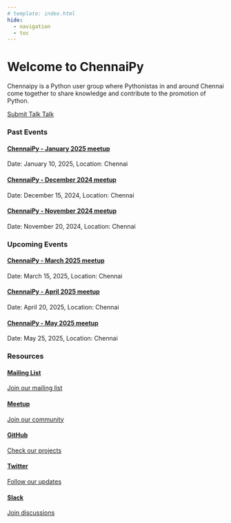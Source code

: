 ```yaml
---
# template: index.html
hide:
  - navigation
  - toc
---
```


<div class="hero">
  <h1>Welcome to ChennaiPy</h1>
  <p>Chennaipy is a Python user group where Pythonistas in and around Chennai come together to share knowledge and contribute to the promotion of Python.</p>
</div>

<div class="cta">
    <a href="#" class="button">Submit Talk Talk</a>
</div>

<div class="grid-container">
    <div class="grid-section section1">
        <div class="section-header">
            <h3>Past Events</h3>
        </div>
        <div class="section-content">
            <div class="event-cards">
                <div class="event-card">
                    <h4><a href="#">ChennaiPy - January 2025 meetup</a></h4>
                    <p>Date: January 10, 2025, Location: Chennai</p>
                </div>
                <div class="event-card">
                    <h4><a href="#">ChennaiPy - December 2024 meetup</a></h4>
                    <p>Date: December 15, 2024, Location: Chennai</p>
                </div>
                <div class="event-card">
                    <h4><a href="#">ChennaiPy - November 2024 meetup</a></h4>
                    <p>Date: November 20, 2024, Location: Chennai</p>
                </div>
            </div>
        </div>
    </div>
    <div class="grid-section section2">
        <div class="section-header">
            <h3>Upcoming Events</h3>
        </div>
        <div class="section-content">
            <div class="event-cards">
                <div class="event-card">
                    <h4><a href="#">ChennaiPy - March 2025 meetup</a></h4>
                    <p>Date: March 15, 2025, Location: Chennai</p>
                </div>
                <div class="event-card">
                    <h4><a href="#">ChennaiPy - April 2025 meetup</a></h4>
                    <p>Date: April 20, 2025, Location: Chennai</p>
                </div>
                <div class="event-card">
                    <h4><a href="#">ChennaiPy - May 2025 meetup</a></h4>
                    <p>Date: May 25, 2025, Location: Chennai</p>
                </div>
            </div>
        </div>
    </div>
    <div class="grid-section section3">
        <div class="section-header">
            <h3>Resources</h3>
        </div>
        <div class="section-content">
            <div class="resource-cards">
                <a href="https://mail.python.org/mailman/listinfo/chennaipy" class="resource-card" target="_blank">
                    <div class="card-content">
                        <i class="fas fa-envelope"></i>
                        <h4>Mailing List</h4>
                        <p>Join our mailing list</p>
                    </div>
                </a>
                <a href="https://www.meetup.com/chennaipy/" class="resource-card" target="_blank">
                    <div class="card-content">
                        <i class="fas fa-users"></i>
                        <h4>Meetup</h4>
                        <p>Join our community</p>
                    </div>
                </a>
                <a href="https://github.com/chennaipy" class="resource-card" target="_blank">
                    <div class="card-content">
                        <i class="fab fa-github"></i>
                        <h4>GitHub</h4>
                        <p>Check our projects</p>
                    </div>
                </a>
                <a href="https://twitter.com/chennaipy" class="resource-card" target="_blank">
                    <div class="card-content">
                        <i class="fab fa-twitter"></i>
                        <h4>Twitter</h4>
                        <p>Follow our updates</p>
                    </div>
                </a>
                <a href="https://chennaipy.slack.com" class="resource-card" target="_blank">
                    <div class="card-content">
                        <i class="fab fa-slack"></i>
                        <h4>Slack</h4>
                        <p>Join discussions</p>
                    </div>
                </a>
            </div>
        </div>
    </div>
</div>